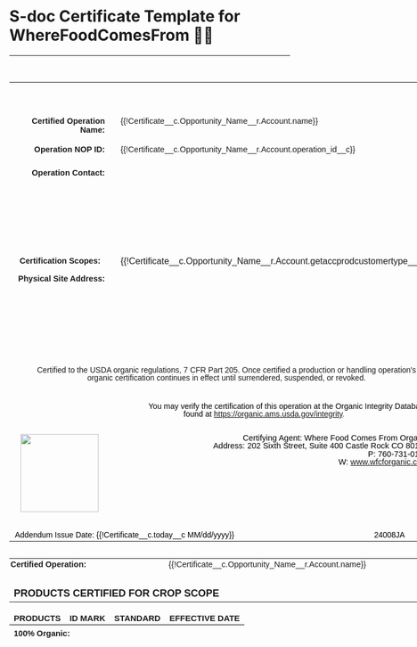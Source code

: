 
# S-doc Certificate Template for WhereFoodComesFrom 🍇🍔



<hr>
<style type="text/css">#myCustomTable {
    border: none;
    sd: repeatheader;
    border-collapse: collapse;
    page-break-inside: avoid;
    page-break-before: auto;
  }

  .td1 {
    font-size: 15px;
    padding: 5px;
    border-bottom: 2px solid #ddd;

  }

  .td2 {
    font-size: 15px;
    padding: 5px;
    border-bottom: 2px solid #ddd;
    text-align: center;
  }

  #myCustomTable tr {
    page-break-inside: avoid;
  }

  #myCustomTable td {
    padding: 3px;
  }
</style>
<div style="text-align:center;"> </div>

<table align="center" border="0" cellpadding="0" cellspacing="0" style="width: 760px; font-family: arial, helvetica, sans-serif; margin-bottom: 30px;">
	<colgroup>
		<col width="92" />
		<col width="92" />
		<col width="92" />
		<col width="92" />
		<col width="92" />
		<col width="92" />
		<col width="92" />
		<col width="92" />
	</colgroup>
	<tbody align="center">
		<tr>
			<td colspan="8" height=" 10" style="text-align: center; padding-top: 20px; width: 754px;" valign="bottom"><span style="font-size: 34px;"></span> <span style="font-size: 34px;"></span></td>
		</tr>
		<tr>
			<td colspan="8" height="35" style="width: 754px;" valign="bottom"> </td>
		</tr>
		<tr>
			<td colspan="2" height="20" style="text-align: right; width: 319px;"><span style="font-size:14.5px;"><strong>Certified Operation Name:</strong></span></td>
			<td colspan="6" height="20" style="padding-left: 20px; width: 490px;" valign="top" width="20"><span style="font-size:14.5px;float:left;">{{!Certificate__c.Opportunity_Name__r.Account.name}}</span></td>
		</tr>
		<tr>
			<td colspan="2" height="20" style="text-align: right; padding-top: 15px; width: 319px;"><span style="font-size:14.5px;"><strong>Operation NOP ID:</strong></span></td>
			<td colspan="6" height="20" style="padding-left: 20px; padding-top: 15px; width: 490px;" valign="top"><span style="font-size:14.5px;float:left;">{{!Certificate__c.Opportunity_Name__r.Account.operation_id__c}}</span></td>
		</tr>
		<!--<tr>
<td colspan="8" height="30" valign="top"> </td>
</tr>-->
		<tr>
			<td colspan="2" height="20" style="padding-top: 22px; text-align: right; width: 319px;" valign="top"><span style="font-size:14.5px;"><strong>Operation Contact:</strong></span></td>
			<td colspan="6" height="170" style="padding-left: 20px; padding-top: 20px; width: 490px;" valign="top"><!--{{!
 <lineitemsSOQL>
            <class>none</class>
            <listname>Operation Contact</listname>
            <soql>SELECT Id, Name, Email, Account.Website FROM Contact WHERE AccountId ='{!Certificate__c.accountid__c}' AND isSelected__c = true</soql>
            <column prefix="<span style='font-size:14.5px;'><strong></strong> " postfix="</span><br/>">Name</column>
            <column prefix="<span style='font-size:14.5px;'><strong></strong> " postfix="</span><br/>">Email</column>
            <column prefix="<span style='font-size:14.5px;'><strong></strong> " postfix="</span> <br/>">Account.Website</column>
            <column prefix="<span style='font-size:14.5px;padding-top: 10px'><strong></strong> " postfix="</span><br/>"></column>

        </lineitemsSOQL>
}}--><!--{{!
<lineitemsSOQL><class>none</class>
<listname>Operation Contact</listname>
<soql>SELECT Id, Name, Email, Account.Website  FROM Contact WHERE AccountId  ='{!Certificate__c.accountid__c}' AND isSelected__c = true</soql>
<column prefix="<span style='font-size:14.5px;'>" postfix="</span>" >Blank__c</column>
</lineitemsSOQL>
}}-->
			<div><span style="font-size:14.5px;"><br />
			<strong>&nbsp; </strong></span></div>
			</td>
		</tr>
		<tr>
			<td colspan="2" height="20" style="padding-top: 10px; text-align: right; width: 319px;" valign="top"><span style="font-size:14.5px;"><strong>Certification Scopes: &nbsp; </strong></span></td>
			<td colspan="6" height="auto" style="padding-left: 20px; padding-top: 10px; width: 490px;" valign="top">{{!Certificate__c.Opportunity_Name__r.Account.getaccprodcustomertype__c}}</td>
		</tr>
		<tr>
			<td colspan="2" height="20" style="padding-top: 10px; text-align: right; width: 319px;" valign="top"><span style="font-size:14.5px;"><strong>Physical Site Address:</strong></span></td>
			<td colspan="6" height="170" style="padding-left: 20px; padding-top: 20px; width: 490px;" valign="top"><!--{{!
<lineitemsSOQL><class>none</class>
<listname>Site Addresses</listname>
<soql>Select Address__c,City__c,State__c ,Zip__c,Country__c From Site_Address__c Where Account__c ='{!Certificate__c.accountid__c}' AND is_Selected__c = true AND isSame__c = False</soql>
<column prefix="<span style='font-size:14.5px;'> " postfix=": ">Name</column>
<column postfix=", ">Address__c</column>
<column postfix=", ">City__c</column>
<column postfix=", ">State__c</column>
<column postfix=", ">Zip__c</column>
<column postfix="<br /></span>">Country__c</column>
</lineitemsSOQL>
}}--><!--{{!
<lineitemsSOQL><class>none</class>
<listname>Site Addresses</listname>
<soql>Select Address__c,City__c,State__c ,Zip__c,Country__c,Blank__c From Site_Address__c Where Account__c ='{!Certificate__c.accountid__c}' AND is_Selected__c = true AND isSame__c = true</soql>
<column prefix="<span style='font-size:14.5px;'>" postfix="</span>" >Blank__c</column>
</lineitemsSOQL>
}}-->
			<div><span style="font-size:14.5px;"><br />
			<strong>&nbsp; </strong></span></div>
			</td>
		</tr>
		<tr>
			<td colspan="8" height="40" style="padding-left: 45px; padding-right: 25px; line-height: 90%; width: 684px;" valign="middle"><span style="font-size: 14px; font-family:arial,helvetica,sans-serif;">Certified to the USDA organic regulations, 7 CFR Part 205. Once certified a production or handling operation's organic certification continues in effect until surrendered, suspended, or revoked.</span></td>
		</tr>
		<tr>
			<td colspan="8" height="20" style="padding-left: 20px; padding-top: 30px; line-height: 1; text-align: right; width: 734px;" valign="top"><span style="font-size: 14px;color: rgb(0,0,0); font-family:arial,helvetica,sans-serif;">You may verify the certification of this operation at the Organic Integrity Database<br />
			<span style="font-size: 14px;color: rgb(0,0,0); padding-right:75px; font-family:arial,helvetica,sans-serif;">found at&nbsp;<span style="color:#009900;"><span style="font-size: 14px; font-family: arial, helvetica, sans-serif;"><span style="font-size: 14px; padding-right: 75px; font-family: arial, helvetica, sans-serif;"><a href="https://organic.ams.usda.gov/integrity" target="_blank">https://organic.ams.usda.gov/integrity</a>.</span></span></span></span></span></td>
		</tr>
		<tr>
			<td colspan="8" style="padding-left: 20px; padding-top: 25px; line-height: 1; text-align: right; width: 734px;" valign="top"><span contenteditable="false" tabindex="-1"><img alt="" data-widget="image" src="https://wfcf--pcopy.sandbox.file.force.com/servlet/servlet.ImageServer?id=01563000001q8eO&amp;oid=00D63000000IXpv&amp;lastMod=1660653189000" style="float:left" width="140px" /></span><span style="font-size: 14.5px;color: rgb(105, 105, 105); font-family:arial,helvetica,sans-serif;"><span style="color:rgb(0,0,0);">Certifying Agent:&nbsp;Where Food Comes From Organic</span><br />
			<span style="color:rgb(0,0,0);">Address:&nbsp;202 Sixth Street, Suite 400 Castle Rock CO 80104</span><br />
			<span style="color:rgb(0,0,0);">P: 760-731-0155</span><br />
			<span style="color:rgb(0,0,0);">W: <span style="font-size: 14.5px;color: rgb(105, 105, 105); font-family:arial,helvetica,sans-serif;"><span style="color:rgb(0,0,0);">www.wfcforganic.com</span></span></span></span></td>
		</tr>
		<tr>
			<td colspan="8" height="20" style="padding-left: 10px; padding-top: 30px; line-height: 1; text-align: left; width: 744px;" valign="top"><span style="font-size: 14px;color: rgb(0,0,0); font-family:arial,helvetica,sans-serif;"> <span style="font-size: 14px;color: rgb(0,0,0);padding-right:150px;font-family:arial,helvetica,sans-serif;">Addendum Issue Date: <span style="color:rgb(0,0,0); ">{{!Certificate__c.today__c MM/dd/yyyy}} &nbsp; &nbsp; &nbsp; &nbsp; &nbsp; &nbsp; &nbsp; &nbsp; </span></span>&nbsp; &nbsp; &nbsp; &nbsp; &nbsp;</span><span style="font-size: 14px;color: rgb(0,0,0); font-family:arial,helvetica,sans-serif;"><span style="font-size: 14px;color: rgb(0,0,0);padding-right:10px;font-family:arial,helvetica,sans-serif;">24008JA</span></span></td>
		</tr>
	</tbody>
</table>

<div style="page-break-after: always"><span style="display: none;">&nbsp;</span></div>
<!--================================================================================================ page 2--><!--RENDER={{!Certificate__c.Selected_Customer_Type__c}} CONTAINS 'crops'-->

<table align="center" border="0" cellpadding="0" cellspacing="0" style="width:736px; font-family:arial,helvetica,sans-serif;">
	<colgroup>
		<col width="92" />
		<col width="92" />
		<col width="92" />
		<col width="92" />
		<col width="92" />
		<col width="92" />
		<col width="92" />
		<col width="92" />
	</colgroup>
	<tbody>
		<tr>
			<td colspan="3" height="10" style="padding-left:2px; padding-bottom:5px;"><span style="font-size:14.5px;"><strong>Certified Operation:</strong></span></td>
			<td colspan="5" height="10" style="padding-left:10px;padding-right:50px;" valign="top"><span style="font-size:14.5px;float:left;">{{!Certificate__c.Opportunity_Name__r.Account.name}}</span></td>
		</tr>
		<tr>
			<td colspan="8" height="10" valign="bottom"> </td>
		</tr>
		<tr>
			<td colspan="8" height=" 10" style="text-align: left;padding-top:5px;" valign="bottom"><span style="font-size: 18px;"><strong>PRODUCTS CERTIFIED FOR CROP SCOPE</strong></span></td>
		</tr>
	</tbody>
</table>
<!--RENDER1={{!Certificate__c.Selected_Product_Status__c}} CONTAINS 'crops 100% organic' -->

<table align="center" gill="" id="myCustomTable" sans="" style="width:736px;height:100%; font-family:arial,helvetica,sans-serif; ">
	<thead>
		<tr style="page-break-inside: avoid!important; page-break-before: auto!important;">
			<td height="23" style="text-align: left;border-bottom: 1px solid black;padding-top:3px;padding-bottom:3px;"><span style="font-size:15px;"><strong>PRODUCTS</strong></span></td>
			<td height="25" style="text-align: Center;border-bottom: 1px solid black;padding-top:3px;padding-bottom:3px;"><span style="font-size:15px;"><strong>ID MARK</strong></span></td>
			<td height="25" style="text-align: Center;border-bottom: 1px solid black;padding-top:3px;padding-bottom:3px;"><span style="font-size:15px;"><strong>STANDARD</strong></span></td>
			<td height="25" style="text-align: Center;border-bottom: 1px solid black;padding-top:3px;padding-bottom:3px;"><span style="font-size:15px;"><strong>EFFECTIVE DATE</strong></span></td>
		</tr>
		<tr>
			<td colspan="8" height=" 10" style="text-align: left;padding-top:7px;" valign="bottom"><span style="font-size: 14.5px;"><strong>100% Organic:</strong></span></td>
		</tr>
	</thead>
	<tbody><!--{{!
<lineitemsSOQL><class>none</class>
<listname>Accounts Products</listname>
<soql>Select Product__c,ID_Mark__c,Standard__c ,Effective_Date__c From account_products__c Where Account__c ='{!Certificate__c.accountid__c}' and Product_Status__c='100% Organic' and customer_Type__c like '%Crop%' and is_selected__c =True ORDER BY    Product__c ASC</soql>
<column prefix="<tr><td class='td1' width='250px'>" postfix="</td>">Product__c</column>
<column prefix="<td     class='td2' width='100px'>" postfix="</td>">ID_Mark__c</column>
<column prefix="<td     class='td2' width='230px'>" postfix="</td>">Standard__c</column>
<column prefix="<td     class='td2'>" postfix="</td></tr>" format-date="M/d/yyyy">Effective_Date__c</column>
</lineitemsSOQL>
<br/>
}}-->
	</tbody>
</table>
<!--ENDRENDER1--><!--RENDER1={{!Certificate__c.Selected_Product_Status__c}} CONTAINS 'crops organic'-->

<table align="center" gill="" id="myCustomTable" sans="" style="width:736px;height:100%; font-family:arial,helvetica,sans-serif; ">
	<thead>
		<tr style="page-break-inside: avoid!important; page-break-before: auto!important;">
			<td height="23" style="text-align: left;border-bottom: 1px solid black;padding-top:3px;padding-bottom:3px;"><span style="font-size:15px;"><strong>PRODUCTS</strong></span></td>
			<td height="25" style="text-align: Center;border-bottom: 1px solid black;padding-top:3px;padding-bottom:3px;"><span style="font-size:15px;"><strong>ID MARK</strong></span></td>
			<td height="25" style="text-align: Center;border-bottom: 1px solid black;padding-top:3px;padding-bottom:3px;"><span style="font-size:15px;"><strong>STANDARD</strong></span></td>
			<td height="25" style="text-align: Center;border-bottom: 1px solid black;padding-top:3px;padding-bottom:3px;"><span style="font-size:15px;"><strong>EFFECTIVE DATE</strong></span></td>
		</tr>
		<tr>
			<td colspan="8" height=" 10" style="text-align: left;padding-top:7px;" valign="bottom"><span style="font-size: 14.5px;"><strong>Organic:</strong></span></td>
		</tr>
	</thead>
	<tbody><!--{{!
<lineitemsSOQL><class>none</class>
<listname>Accounts Products</listname>
<soql>Select Product__c,ID_Mark__c,Standard__c ,Effective_Date__c From account_products__c Where Account__c ='{!Certificate__c.accountid__c}' and Product_Status__c='Organic' and customer_Type__c='Crop' and is_selected__c =True ORDER BY Product__c   ASC</soql>
<column prefix="<tr><td class='td1' width='250px'>" postfix="</td>">Product__c</column>
<column prefix="<td     class='td2' width='100px'>" postfix="</td>">ID_Mark__c</column>
<column prefix="<td     class='td2' width='230px'>" postfix="</td>">Standard__c</column>
<column prefix="<td     class='td2'>" postfix="</td></tr>" format-date="M/d/yyyy">Effective_Date__c</column>
</lineitemsSOQL>
<br/>
}}-->
	</tbody>
</table>
<!--ENDRENDER1--><!--RENDER1={{!Certificate__c.Selected_Product_Status__c}} CONTAINS 'crops made with organic'--><!--<table align="center" gill="" id="myCustomTable" sans="" style="width:736px;height:100%; font-family:arial,helvetica,sans-serif; ">
<thead>
<tr style="page-break-inside: avoid!important; page-break-before: auto!important;">
<td height="23" style="text-align: left;border-bottom: 1px solid black;padding-top:3px;padding-bottom:3px;"><span style="font-size:15px;"><strong>PRODUCTS</strong></span></td>
<td height="25" style="text-align: Center;border-bottom: 1px solid black;padding-top:3px;padding-bottom:3px;"><span style="font-size:15px;"><strong>ID MARK</strong></span></td>
<td height="25" style="text-align: Center;border-bottom: 1px solid black;padding-top:3px;padding-bottom:3px;"><span style="font-size:15px;"><strong>STANDARD</strong></span></td>
<td height="25" style="text-align: Center;border-bottom: 1px solid black;padding-top:3px;padding-bottom:3px;"><span style="font-size:15px;"><strong>EFFECTIVE DATE</strong></span></td>
</tr>
<tr>
<td colspan="8" height=" 10" style="text-align: left;padding-top:7px;" valign="bottom"><span style="font-size: 14.5px;"><strong>Made with Organic:</strong></span></td>
</tr>
</thead>
<tbody>
</tbody>
</table>--><!--ENDRENDER1--><!--{{!
<lineitemsSOQL><class>none</class>
<listname>Accounts Products</listname>
<soql>Select Standard__c,US_Canada__c From account_products__c Where Account__c ='{!Certificate__c.accountid__c}' and customer_Type__c='Crop' and is_selected__c =True and Standard__c includes ('US-CANADA*') LIMIT 1</soql>
<column prefix="<tr><td colspan='8'  style=' text-align:center; padding-left:100px; padding-top:50px;'><span style='font-size:15px; font-family:arial,helvetica,sans-serif;'>*Certified in accordance with the terms of the " postfix=" Organic Equivalency Arrangement</span></td></tr>">US_Canada__c</column>
</lineitemsSOQL>
}}-->
<style type="text/css">table.print-friendly tr td,
  table.print-friendly tr th {
    page-break-inside: avoid;
  }
</style>
<table align="center" border="0" cellpadding="0" cellspacing="0" class="print-friendly" id="mySignatureTable" style="width:736px;font-family:arial,helvetica,sans-serif;">
	<colgroup>
		<col width="92" />
		<col width="92" />
		<col width="92" />
		<col width="92" />
		<col width="92" />
		<col width="92" />
		<col width="92" />
		<col width="92" />
	</colgroup>
	<tbody>
		<tr>
			<td colspan="8" height="20" valign="top"> </td>
		</tr>
	</tbody>
</table>

<div style="text-align: right;"> </div>
<!--ENDRENDER--><!--================================================================================================page 3--><!--RENDER={{!Certificate__c.selected_customer_type__c}} CONTAINS 'Handler' -->

<div style="page-break-after: always"><span style="display: none;">&nbsp;</span></div>

<table align="center" border="0" cellpadding="0" cellspacing="0" style="width:736px;font-family:arial,helvetica,sans-serif;">
	<colgroup>
		<col width="92" />
		<col width="92" />
		<col width="92" />
		<col width="92" />
		<col width="92" />
		<col width="92" />
		<col width="92" />
		<col width="92" />
	</colgroup>
	<tbody>
		<tr>
			<td colspan="3" height="10" style="padding-left:2px;"><span style="font-size:14.5px;"><strong>Certified Operation:</strong></span></td>
			<td colspan="5" height="10" style="padding-left:10px;padding-right:50px;" valign="top"><span style="font-size:14.5px;float:left;">{{!Certificate__c.Opportunity_Name__r.Account.name}}</span></td>
		</tr>
		<tr>
			<td colspan="8" height="10" valign="bottom"> </td>
		</tr>
		<tr>
			<td colspan="8" height=" 10" style="text-align: left;padding-top:20px;" valign="top"><span style="font-size: 18px;"><strong>PRODUCTS CERTIFIED FOR HANDLER SCOPE</strong></span></td>
		</tr>
	</tbody>
</table>
<!--RENDER1={{!Certificate__c.Selected_Product_Status__c}} CONTAINS 'handler 100% organic'-->

<table align="center" gill="" id="myCustomTable" sans="" style="width:736px; font-family:arial,helvetica,sans-serif; " valign="top">
	<thead>
		<tr style="page-break-inside: avoid!important; page-break-before: auto!important;">
			<td height="23" style="text-align: left;border-bottom: 1px solid black;padding-top:3px;padding-bottom:3px;"><span style="font-size:15px;"><strong>PRODUCTS</strong></span></td>
			<td height="25" style="text-align: Center;border-bottom: 1px solid black;padding-top:3px;padding-bottom:3px;"><span style="font-size:15px;"><strong>ID MARK</strong></span></td>
			<td height="25" style="text-align: Center;border-bottom: 1px solid black;padding-top:3px;padding-bottom:3px;"><span style="font-size:15px;"><strong>STANDARD</strong></span></td>
			<td height="25" style="text-align: Center;border-bottom: 1px solid black;padding-top:3px;padding-bottom:3px;"><span style="font-size:15px;"><strong>EFFECTIVE DATE</strong></span></td>
		</tr>
		<tr>
			<td colspan="8" style="text-align: left;padding:2px !important; padding-top:7px;"><span style="font-size: 14.5px;"><strong>100% Organic:</strong></span></td>
		</tr>
	</thead>
	<tbody><!--{{!
<lineitemsSOQL><class>none</class>
<listname>Accounts Products</listname>
<soql>Select Product__c,ID_Mark__c,Standard__c ,Effective_Date__c From account_products__c Where Account__c ='{!Certificate__c.accountid__c}' and Product_Status__c='100% Organic'  and Customer_type__c = 'Handler' and is_selected__c =True ORDER BY Product__c ASC</soql>
<column prefix="<tr><td class='td1' width='250px'>" postfix="</td>">Product__c</column>
<column prefix="<td     class='td2' width='100px'>" postfix="</td>">ID_Mark__c</column>
<column prefix="<td     class='td2' width='230px'>" postfix="</td>">Standard__c</column>
<column prefix="<td     class='td2'>" postfix="</td></tr>" format-date="M/d/yyyy">Effective_Date__c</column>
</lineitemsSOQL>
<br/>
}}-->
	</tbody>
</table>
<!--ENDRENDER1--><!--RENDER2={{!Certificate__c.Selected_Product_Status__c}} CONTAINS 'handler organic'-->

<table align="center" gill="" id="myCustomTable" sans="" style="width:736px; font-family:arial,helvetica,sans-serif; " valign="top">
	<thead>
		<tr style="page-break-inside: avoid!important; page-break-before: auto!important;">
			<td height="23" style="text-align: left;border-bottom: 1px solid black;padding-top:3px;padding-bottom:3px;"><span style="font-size:15px;"><strong>PRODUCTS</strong></span></td>
			<td height="25" style="text-align: Center;border-bottom: 1px solid black;padding-top:3px;padding-bottom:3px;"><span style="font-size:15px;"><strong>ID MARK</strong></span></td>
			<td height="25" style="text-align: Center;border-bottom: 1px solid black;padding-top:3px;padding-bottom:3px;"><span style="font-size:15px;"><strong>STANDARD</strong></span></td>
			<td height="25" style="text-align: Center;border-bottom: 1px solid black;padding-top:3px;padding-bottom:3px;"><span style="font-size:15px;"><strong>EFFECTIVE DATE</strong></span></td>
		</tr>
		<tr>
			<td colspan="8" height=" 10" style="text-align: left;padding-top:7px;" valign="bottom"><span style="font-size: 14.5px;"><strong>Organic:</strong></span></td>
		</tr>
	</thead>
	<tbody><!--{{!
<lineitemsSOQL><class>none</class>
<listname>Accounts Products</listname>
<soql>Select Product__c,ID_Mark__c,Standard__c ,Effective_Date__c From account_products__c Where Account__c ='{!Certificate__c.accountid__c}' and Product_Status__c='Organic' and Customer_type__c = 'Handler' and is_selected__c =True ORDER BY Product__c ASC</soql>
<column prefix="<tr><td class='td1' width='250px'>" postfix="</td>">Product__c</column>
<column prefix="<td     class='td2' width='100px'>" postfix="</td>">ID_Mark__c</column>
<column prefix="<td     class='td2' width='230px'>" postfix="</td>">Standard__c</column>
<column prefix="<td     class='td2'>" postfix="</td></tr>" format-date="M/d/yyyy">Effective_Date__c</column>
</lineitemsSOQL>
<br/>
}}-->
	</tbody>
</table>
<!--ENDRENDER2--><!--RENDER3={{!Certificate__c.Selected_Product_Status__c}} CONTAINS 'handler made with organic'-->

<table align="center" gill="" id="myCustomTable" sans="" style="width:736px; font-family:arial,helvetica,sans-serif; ">
	<thead>
		<tr style="page-break-inside: avoid!important; page-break-before: auto!important;">
			<td height="23" style="text-align: left;border-bottom: 1px solid black;padding-top:3px;padding-bottom:3px;"><span style="font-size:15px;"><strong>PRODUCTS</strong></span></td>
			<td height="25" style="text-align: Center;border-bottom: 1px solid black;padding-top:3px;padding-bottom:3px;"><span style="font-size:15px;"><strong>ID MARK</strong></span></td>
			<td height="25" style="text-align: Center;border-bottom: 1px solid black;padding-top:3px;padding-bottom:3px;"><span style="font-size:15px;"><strong>STANDARD</strong></span></td>
			<td height="25" style="text-align: Center;border-bottom: 1px solid black;padding-top:3px;padding-bottom:3px;"><span style="font-size:15px;"><strong>EFFECTIVE DATE</strong></span></td>
		</tr>
		<tr>
			<td colspan="8" height=" 10" style="text-align: left;padding-top:7px;" valign="bottom"><span style="font-size: 14.5px;"><strong>Made with Organic:</strong></span></td>
		</tr>
	</thead>
	<tbody><!--{{!
<lineitemsSOQL><class>none</class>
<listname>Accounts Products</listname>
<soql>Select Product__c,ID_Mark__c,Standard__c ,Effective_Date__c From account_products__c Where Account__c ='{!Certificate__c.accountid__c}' and Product_Status__c='Made with Organic'  and Customer_type__c = 'Handler' and is_selected__c =True ORDER BY Product__c ASC</soql>
<column prefix="<tr><td class='td1' width='250px'>" postfix="</td>">Product__c</column>
<column prefix="<td     class='td2' width='100px'>" postfix="</td>">ID_Mark__c</column>
<column prefix="<td     class='td2' width='230px'>" postfix="</td>">Standard__c</column>
<column prefix="<td     class='td2'>" postfix="</td></tr>" format-date="M/d/yyyy">Effective_Date__c</column>
</lineitemsSOQL>
}}-->
	</tbody>
</table>
<!--ENDRENDER3--><!--{{!
<lineitemsSOQL><class>none</class>
<listname>Accounts Products</listname>
<soql>Select Standard__c,US_Canada__c From account_products__c Where Account__c ='{!Certificate__c.accountid__c}' and customer_Type__c='Handler' and is_selected__c =True and Standard__c includes ('US-CANADA*') LIMIT 1</soql>
<column prefix="<tr><td colspan='8'  style=' text-align:center; padding-left:100px; padding-top:50px;'><span style='font-size:15px; font-family:arial,helvetica,sans-serif;'>*Certified in accordance with the terms of the " postfix=" Organic Equivalency Arrangement</span></td></tr>">US_Canada__c</column>
</lineitemsSOQL>
}}-->
<style type="text/css">table.print-friendly tr td,
  table.print-friendly tr th {
    page-break-inside: auto;
  }
</style>
<table align="center" border="0" cellpadding="0" cellspacing="0" class="print-friendly" id="mySignatureTable" style="width:736px;font-family:arial,helvetica,sans-serif;">
	<colgroup>
		<col width="92" />
		<col width="92" />
		<col width="92" />
		<col width="92" />
		<col width="92" />
		<col width="92" />
		<col width="92" />
		<col width="92" />
	</colgroup>
	<tbody>
		<tr>
			<td colspan="8" height="20" valign="top"> </td>
		</tr>
	</tbody>
</table>
<!--ENDRENDER--><!-- ================================================================================================ page 4--><!--RENDER={{!Certificate__c.selected_customer_type__c}} CONTAINS 'livestock'-->

<div style="page-break-after: always"><span style="display: none;">&nbsp;</span></div>

<table align="center" border="0" cellpadding="0" cellspacing="0" style="width:736px; font-family:arial,helvetica,sans-serif;">
	<colgroup>
		<col width="92" />
		<col width="92" />
		<col width="92" />
		<col width="92" />
		<col width="92" />
		<col width="92" />
		<col width="92" />
		<col width="92" />
	</colgroup>
	<tbody>
		<tr>
			<td colspan="3" height="10" style="padding-left:2px;"><span style="font-size:14.5px;"><strong>Certified Operation:</strong></span></td>
			<td colspan="5" height="10" style="padding-left:10px;padding-right:50px;" valign="top"><span style="font-size:14.5px;float:left;">{{!Certificate__c.Opportunity_Name__r.Account.name}}</span></td>
		</tr>
		<tr>
			<td colspan="8" height="10" valign="bottom"> </td>
		</tr>
		<tr>
			<td colspan="8" height=" 10" style="text-align: left;padding-top:20px;" valign="bottom"><span style="font-size: 18px;"><strong>PRODUCTS CERTIFIED FOR LIVESTOCK SCOPE</strong></span></td>
		</tr>
	</tbody>
</table>
<!--RENDER1={{!Certificate__c.Selected_Product_Status__c}} CONTAINS 'livestock 100% organic'-->

<table align="center" gill="" id="myCustomTable" sans="" style="width:736px;height:100%; font-family:arial,helvetica,sans-serif; ">
	<thead>
		<tr style="page-break-inside: avoid!important; page-break-before: auto!important;">
			<td height="23" style="text-align: left;border-bottom: 1px solid black;padding-top:3px;padding-bottom:3px;"><span style="font-size:15px;"><strong>SPECIES</strong></span></td>
			<td height="25" style="text-align: Center;border-bottom: 1px solid black;padding-top:3px;padding-bottom:3px;"><span style="font-size:15px;"><strong>ID MARK</strong></span></td>
			<td height="25" style="text-align: Center;border-bottom: 1px solid black;padding-top:3px;padding-bottom:3px;"><span style="font-size:15px;"><strong>STANDARD</strong></span></td>
			<td height="25" style="text-align: Center;border-bottom: 1px solid black;padding-top:3px;padding-bottom:3px;"><span style="font-size:15px;"><strong>EFFECTIVE DATE</strong></span></td>
		</tr>
		<tr>
			<td colspan="8" height=" 10" style="text-align: left;padding-top:7px;" valign="bottom"><span style="font-size: 14.5px;"><strong>100% Organic:</strong></span></td>
		</tr>
	</thead>
	<tbody><!--{{!
<lineitemsSOQL><class>none</class>
<listname>Accounts Products</listname>
<soql>Select Product__c,ID_Mark__c,Standard__c ,Effective_Date__c From account_products__c Where Account__c ='{!Certificate__c.accountid__c}' and Product_Status__c='100% Organic'  and Customer_type__c = 'Livestock' and is_selected__c =True ORDER BY Product__c ASC</soql>
<column prefix="<tr><td class='td1' width='250px'>" postfix="</td>">Product__c</column>
<column prefix="<td     class='td2' width='100px'>" postfix="</td>">ID_Mark__c</column>            <column prefix="<td     class='td2' width='230px'>" postfix="</td>">Standard__c</column>
<column prefix="<td     class='td2'>" postfix="</td></tr>" format-date="M/d/yyyy">Effective_Date__c</column>
</lineitemsSOQL>
<br/>
}}-->
	</tbody>
</table>
<!--ENDRENDER1--><!--RENDER2={{!Certificate__c.Selected_Product_Status__c}} CONTAINS 'livestock organic'-->

<table align="center" gill="" id="myCustomTable" sans="" style="width:736px;height:100%; font-family:arial,helvetica,sans-serif; ">
	<thead>
		<tr style="page-break-inside: avoid!important; page-break-before: auto!important;">
			<td height="23" style="text-align: left;border-bottom: 1px solid black;padding-top:3px;padding-bottom:3px;"><span style="font-size:15px;"><span style="font-size:15px;"><strong>SPECIES</strong></span></span></td>
			<td height="25" style="text-align: Center;border-bottom: 1px solid black;padding-top:3px;padding-bottom:3px;"><span style="font-size:15px;"><strong>ID MARK</strong></span></td>
			<td height="25" style="text-align: Center;border-bottom: 1px solid black;padding-top:3px;padding-bottom:3px;"><span style="font-size:15px;"><strong>STANDARD</strong></span></td>
			<td height="25" style="text-align: Center;border-bottom: 1px solid black;padding-top:3px;padding-bottom:3px;"><span style="font-size:15px;"><strong>EFFECTIVE DATE</strong></span></td>
		</tr>
		<tr>
			<td colspan="8" height=" 10" style="text-align: left;padding-top:7px;" valign="bottom"><span style="font-size: 14.5px;"><strong>Organic:</strong></span></td>
		</tr>
	</thead>
	<tbody><!--{{!
<lineitemsSOQL><class>none</class>
<listname>Accounts Products</listname>
<soql>Select Product__c,ID_Mark__c,Standard__c ,Effective_Date__c From account_products__c Where Account__c ='{!Certificate__c.accountid__c}' and Product_Status__c='Organic' and Customer_type__c = 'Livestock' and is_selected__c =True ORDER BY Product__c ASC</soql>
<column prefix="<tr><td class='td1' width='250px'>" postfix="</td>">Product__c</column>
<column prefix="<td     class='td2' width='100px'>" postfix="</td>">ID_Mark__c</column>
<column prefix="<td     class='td2' width='230px'>" postfix="</td>">Standard__c</column>
<column prefix="<td     class='td2'>" postfix="</td></tr>" format-date="M/d/yyyy">Effective_Date__c</column>
</lineitemsSOQL>
<br/>
}}-->
	</tbody>
</table>
<!--ENDRENDER2--><!--RENDER3={{!Certificate__c.Selected_Product_Status__c}} CONTAINS 'livestock made with organic'-->

<table align="center" gill="" id="myCustomTable" sans="" style="width:736px;height:100%; font-family:arial,helvetica,sans-serif; ">
	<thead>
		<tr style="page-break-inside: avoid!important; page-break-before: auto!important;">
			<td height="23" style="text-align: left;border-bottom: 1px solid black;padding-top:3px;padding-bottom:3px;"><span style="font-size:15px;"><span style="font-size:15px;"><strong>SPECIES</strong></span></span></td>
			<td height="25" style="text-align: Center;border-bottom: 1px solid black;padding-top:3px;padding-bottom:3px;"><span style="font-size:15px;"><strong>ID MARK</strong></span></td>
			<td height="25" style="text-align: Center;border-bottom: 1px solid black;padding-top:3px;padding-bottom:3px;"><span style="font-size:15px;"><strong>STANDARD</strong></span></td>
			<td height="25" style="text-align: Center;border-bottom: 1px solid black;padding-top:3px;padding-bottom:3px;"><span style="font-size:15px;"><strong>EFFECTIVE DATE</strong></span></td>
		</tr>
		<tr>
			<td colspan="8" height=" 10" style="text-align: left;padding-top:7px;" valign="bottom"><span style="font-size: 14.5px;"><strong>Made with Organic:</strong></span></td>
		</tr>
	</thead>
	<tbody><!--{{!
<lineitemsSOQL><class>none</class>
<listname>Accounts Products</listname>
<soql>Select Product__c,ID_Mark__c,Standard__c ,Effective_Date__c From account_products__c Where Account__c ='{!Certificate__c.accountid__c}' and Product_Status__c='Made with Organic'  and Customer_type__c like '%Livestock%'  and is_selected__c =True ORDER BY Product__c ASC</soql>
<column prefix="<tr><td class='td1' width='250px'>" postfix="</td>">Product__c</column>
<column prefix="<td     class='td2' width='100px'>" postfix="</td>">ID_Mark__c</column><column prefix="<td     class='td2' width='230px'>" postfix="</td>">Standard__c</column>            <column prefix="<td     class='td2'>" postfix="</td></tr>" format-date="M/d/yyyy">Effective_Date__c</column>
</lineitemsSOQL>
}}-->
	</tbody>
</table>
<!--ENDRENDER3--><!--{{!
<lineitemsSOQL><class>none</class>
<listname>Accounts Products</listname>
<soql>Select Standard__c,US_Canada__c From account_products__c Where Account__c ='{!Certificate__c.accountid__c}' and customer_Type__c='livestock' and is_selected__c =True and Standard__c includes ('US-CANADA*') LIMIT 1</soql>
<column prefix="<tr><td colspan='8'  style=' text-align:center; padding-left:100px; padding-top:50px;'><span style='font-size:15px; font-family:arial,helvetica,sans-serif;'>*Certified in accordance with the terms of the " postfix=" Organic Equivalency Arrangement</span></td></tr>">US_Canada__c</column>
</lineitemsSOQL>
}}-->
<style type="text/css">table.print-friendly tr td,
  table.print-friendly tr th {
    page-break-inside: auto;
  }
</style>
<table align="center" border="0" cellpadding="0" cellspacing="0" class="print-friendly" id="mySignatureTable" style="width:736px;font-family:arial,helvetica,sans-serif;">
	<colgroup>
		<col width="92" />
		<col width="92" />
		<col width="92" />
		<col width="92" />
		<col width="92" />
		<col width="92" />
		<col width="92" />
		<col width="92" />
	</colgroup>
	<tbody>
		<tr>
			<td colspan="8" height="20" valign="top"> </td>
		</tr>
	</tbody>
</table>
<!--ENDRENDER--><!--===================================================================================================page 5--><!--RENDER={{!Certificate__c.selected_customer_type__c}} CONTAINS 'wild crop' -->

<div style="page-break-after: always"><span style="display: none;">&nbsp;</span></div>

<table align="center" border="0" cellpadding="0" cellspacing="0" style="width:736px;font-family:arial,helvetica,sans-serif;">
	<colgroup>
		<col width="92" />
		<col width="92" />
		<col width="92" />
		<col width="92" />
		<col width="92" />
		<col width="92" />
		<col width="92" />
		<col width="92" />
	</colgroup>
	<tbody>
		<tr>
			<td colspan="3" height="10" style="padding-left:2px;"><span style="font-size:14.5px;"><strong>Certified Operation:</strong></span></td>
			<td colspan="5" height="10" style="padding-left:10px;padding-right:50px;" valign="top"><span style="font-size:14.5px;float:left;">{{!Certificate__c.Opportunity_Name__r.Account.name}}</span></td>
		</tr>
		<tr>
			<td colspan="8" height="10" valign="bottom"> </td>
		</tr>
		<tr>
			<td colspan="8" height=" 10" style="text-align: left;padding-top:20px;" valign="top"><span style="font-size: 18px;"><strong>PRODUCTS CERTIFIED FOR WILD CROP SCOPE</strong></span></td>
		</tr>
	</tbody>
</table>
<!--RENDER1={{!Certificate__c.Selected_Product_Status__c}} CONTAINS 'Wild Crop 100% organic'-->

<table align="center" gill="" id="myCustomTable" sans="" style="width:736px; font-family:arial,helvetica,sans-serif; " valign="top">
	<thead>
		<tr style="page-break-inside: avoid!important; page-break-before: auto!important;">
			<td height="23" style="text-align: left;border-bottom: 1px solid black;padding-top:3px;padding-bottom:3px;"><span style="font-size:15px;"><strong>PRODUCTS</strong></span></td>
			<td height="25" style="text-align: Center;border-bottom: 1px solid black;padding-top:3px;padding-bottom:3px;"><span style="font-size:15px;"><strong>ID MARK</strong></span></td>
			<td height="25" style="text-align: Center;border-bottom: 1px solid black;padding-top:3px;padding-bottom:3px;"><span style="font-size:15px;"><strong>STANDARD</strong></span></td>
			<td height="25" style="text-align: Center;border-bottom: 1px solid black;padding-top:3px;padding-bottom:3px;"><span style="font-size:15px;"><strong>EFFECTIVE DATE</strong></span></td>
		</tr>
		<tr>
			<td colspan="8" style="text-align: left;padding:2px !important; padding-top:7px;"><span style="font-size: 14.5px;"><strong>100% Organic:</strong></span></td>
		</tr>
	</thead>
	<tbody><!--{{!
<lineitemsSOQL><class>none</class>
<listname>Accounts Products</listname>
<soql>Select Product__c,ID_Mark__c,Standard__c ,Effective_Date__c From account_products__c Where Account__c ='{!Certificate__c.accountid__c}' and Product_Status__c='100% Organic' and customer_Type__c = 'Wild Crop' and is_selected__c =True ORDER BY    Product__c ASC</soql>
<column prefix="<tr><td class='td1' width='250px'>" postfix="</td>">Product__c</column>
<column prefix="<td     class='td2' width='100px'>" postfix="</td>">ID_Mark__c</column>
<column prefix="<td     class='td2' width='230px'>" postfix="</td>">Standard__c</column>
<column prefix="<td     class='td2'>" postfix="</td></tr>" format-date="M/d/yyyy">Effective_Date__c</column>
</lineitemsSOQL>
<br/>
}}-->
	</tbody>
</table>
<!--ENDRENDER1--><!--RENDER2={{!Certificate__c.Selected_Product_Status__c}} CONTAINS 'wild crop organic'-->

<table align="center" gill="" id="myCustomTable" sans="" style="width:736px; font-family:arial,helvetica,sans-serif; " valign="top">
	<thead>
		<tr style="page-break-inside: avoid!important; page-break-before: auto!important;">
			<td height="23" style="text-align: left;border-bottom: 1px solid black;padding-top:3px;padding-bottom:3px;"><span style="font-size:15px;"><strong>PRODUCTS</strong></span></td>
			<td height="25" style="text-align: Center;border-bottom: 1px solid black;padding-top:3px;padding-bottom:3px;"><span style="font-size:15px;"><strong>ID MARK</strong></span></td>
			<td height="25" style="text-align: Center;border-bottom: 1px solid black;padding-top:3px;padding-bottom:3px;"><span style="font-size:15px;"><strong>STANDARD</strong></span></td>
			<td height="25" style="text-align: Center;border-bottom: 1px solid black;padding-top:3px;padding-bottom:3px;"><span style="font-size:15px;"><strong>EFFECTIVE DATE</strong></span></td>
		</tr>
		<tr>
			<td colspan="8" height=" 10" style="text-align: left;padding-top:7px;" valign="bottom"><span style="font-size: 14.5px;"><strong>Organic:</strong></span></td>
		</tr>
	</thead>
	<tbody><!--{{!
<lineitemsSOQL><class>none</class>
<listname>Accounts Products</listname>
<soql>Select Product__c,ID_Mark__c,Standard__c ,Effective_Date__c From account_products__c Where Account__c ='{!Certificate__c.accountid__c}' and Product_Status__c='Organic' and customer_Type__c='Wild Crop' and is_selected__c =True ORDER BY Product__c   ASC</soql>
<column prefix="<tr><td class='td1' width='250px'>" postfix="</td>">Product__c</column>
<column prefix="<td     class='td2' width='100px'>" postfix="</td>">ID_Mark__c</column>
<column prefix="<td     class='td2' width='230px'>" postfix="</td>">Standard__c</column>
<column prefix="<td     class='td2'>" postfix="</td></tr>" format-date="M/d/yyyy">Effective_Date__c</column>
</lineitemsSOQL>
<br/>
}}-->
	</tbody>
</table>
<!--ENDRENDER2--><!--RENDER3={{!Certificate__c.Selected_Product_Status__c}} CONTAINS 'wild crop made with organic'-->

<table align="center" gill="" id="myCustomTable" sans="" style="width:736px; font-family:arial,helvetica,sans-serif; ">
	<thead>
		<tr style="page-break-inside: avoid!important; page-break-before: auto!important;">
			<td height="23" style="text-align: left;border-bottom: 1px solid black;padding-top:3px;padding-bottom:3px;"><span style="font-size:15px;"><strong>PRODUCTS</strong></span></td>
			<td height="25" style="text-align: Center;border-bottom: 1px solid black;padding-top:3px;padding-bottom:3px;"><span style="font-size:15px;"><strong>ID MARK</strong></span></td>
			<td height="25" style="text-align: Center;border-bottom: 1px solid black;padding-top:3px;padding-bottom:3px;"><span style="font-size:15px;"><strong>STANDARD</strong></span></td>
			<td height="25" style="text-align: Center;border-bottom: 1px solid black;padding-top:3px;padding-bottom:3px;"><span style="font-size:15px;"><strong>EFFECTIVE DATE</strong></span></td>
		</tr>
		<tr>
			<td colspan="8" height=" 10" style="text-align: left;padding-top:7px;" valign="bottom"><span style="font-size: 14.5px;"><strong>Made with Organic:</strong></span></td>
		</tr>
	</thead>
	<tbody><!--{{!
<lineitemsSOQL><class>none</class>
<listname>Accounts Products</listname>
<soql>Select Product__c,ID_Mark__c,Standard__c ,Effective_Date__c From account_products__c Where Account__c ='{!Certificate__c.accountid__c}' and Product_Status__c='Made with Organic'  and customer_Type__c='Wild Crop' and is_selected__c =True ORDER BY Product__c ASC</soql>
<column prefix="<tr>    <td class='td1' width='250px'>" postfix="</td>">Product__c</column>
<column prefix="<td     class='td2' width='100px'>" postfix="</td>">ID_Mark__c</column>
<column prefix="<td     class='td2' width='230px'>" postfix="</td>">Standard__c</column>
<column prefix="<td     class='td2'>" postfix="</td></tr>" format-date="M/d/yyyy">Effective_Date__c</column>
</lineitemsSOQL>
}}-->
	</tbody>
</table>
<!--ENDRENDER3--><!--{{!
<lineitemsSOQL><class>none</class>
<listname>Accounts Products</listname>
<soql>Select Standard__c,US_Canada__c From account_products__c Where Account__c ='{!Certificate__c.accountid__c}' and customer_Type__c='wild crop' and is_selected__c =True and Standard__c includes ('US-CANADA*') LIMIT 1</soql>
<column prefix="<tr><td colspan='8'  style=' text-align:center; padding-left:100px; padding-top:50px;'><span style='font-size:15px; font-family:arial,helvetica,sans-serif;'>*Certified in accordance with the terms of the " postfix=" Organic Equivalency Arrangement</span></td></tr>">US_Canada__c</column>
</lineitemsSOQL>
}}-->
<style type="text/css">table.print-friendly tr td,
  table.print-friendly tr th {
    page-break-inside: auto;
  }
</style>
<table align="center" border="0" cellpadding="0" cellspacing="0" class="print-friendly" id="mySignatureTable" style="width:736px;font-family:arial,helvetica,sans-serif;">
	<colgroup>
		<col width="92" />
		<col width="92" />
		<col width="92" />
		<col width="92" />
		<col width="92" />
		<col width="92" />
		<col width="92" />
		<col width="92" />
	</colgroup>
	<tbody>
		<tr>
			<td colspan="8" height="20" valign="top"> </td>
		</tr>
	</tbody>
</table>
<br />
<!--ENDRENDER-->
